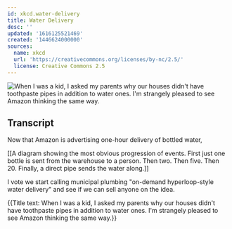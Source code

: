 ```yaml
---
id: xkcd.water-delivery
title: Water Delivery
desc: ''
updated: '1616125521469'
created: '1446624000000'
sources:
  name: xkcd
  url: 'https://creativecommons.org/licenses/by-nc/2.5/'
  license: Creative Commons 2.5
---
```

![When I was a kid, I asked my parents why our houses didn't have toothpaste pipes in addition to water ones. I'm strangely pleased to see Amazon thinking the same way.](https://imgs.xkcd.com/comics/water_delivery.png)

## Transcript
Now that Amazon is advertising one-hour delivery of bottled water,

[[A diagram showing the most obvious progression of events.  First just one bottle is sent from the warehouse to a person.  Then two.  Then five.  Then 20.
Finally, a direct pipe sends the water along.]]

I vote we start calling municipal plumbing "on-demand hyperloop-style water delivery" and see if we can sell anyone on the idea.

{{Title text: When I was a kid, I asked my parents why our houses didn't have toothpaste pipes in addition to water ones. I'm strangely pleased to see Amazon thinking the same way.}}
